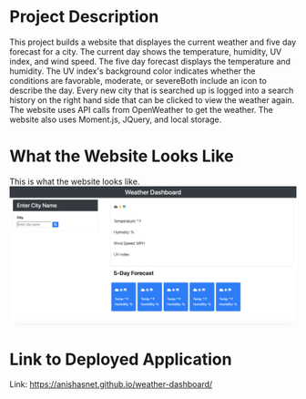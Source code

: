 # Project Description
This project builds a website that displayes the current weather and five day forecast for a city. The current day shows the temperature, humidity, UV index, and wind speed. The five day forecast displays the temperature and humidity. The UV index's background color indicates whether the conditions are favorable, moderate, or severeBoth include an icon to describe the day. Every new city that is searched up is logged into a search history on the right hand side that can be clicked to view the weather again. The website uses API calls from OpenWeather to get the weather. The website also uses Moment.js, JQuery, and local storage.

# What the Website Looks Like
This is what the website looks like. 
![First Image](./assets/images/page1.png)

# Link to Deployed Application
Link: https://anishasnet.github.io/weather-dashboard/